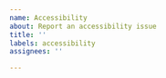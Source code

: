 ```yaml
---
name: Accessibility
about: Report an accessibility issue
title: ''
labels: accessibility
assignees: ''

---
```



